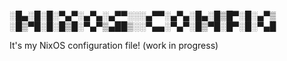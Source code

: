 ░█▄░█░█░▀▄▀░▄▀▄░▄▀▀░░░▄▀▀░▄▀▄░█▄░█▒█▀░█░▄▀▒
░█▒▀█░█░█▒█░▀▄▀▒▄██▒░░▀▄▄░▀▄▀░█▒▀█░█▀░█░▀▄█

It's my NixOS configuration file! (work in progress)
